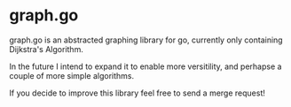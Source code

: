 graph.go
=====

graph.go is an abstracted graphing library for go, currently only containing Dijkstra's Algorithm.

In the future I intend to expand it to enable more versitility, and perhapse a couple of more simple algorithms.

If you decide to improve this library feel free to send a merge request!
